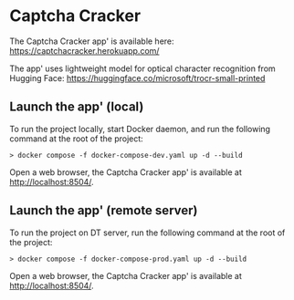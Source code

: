 # Captcha Cracker

The Captcha Cracker app' is available here: https://captchacracker.herokuapp.com/  

The app' uses lightweight model for optical character recognition from Hugging Face: 
https://huggingface.co/microsoft/trocr-small-printed

## Launch the app' (local)

To run the project locally, start Docker daemon, and run the following command at the root of the project:

```
> docker compose -f docker-compose-dev.yaml up -d --build
```

Open a web browser, the Captcha Cracker app' is available at [http://localhost:8504/](http://localhost:8504/).


## Launch the app' (remote server)

To run the project on DT server, run the following command at the root of the project:

```
> docker compose -f docker-compose-prod.yaml up -d --build
```

Open a web browser, the Captcha Cracker app' is available at [http://localhost:8504/](http://localhost:8504/).

